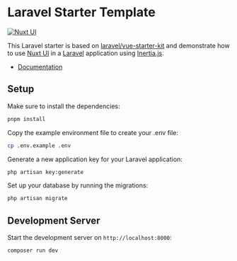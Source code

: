 # Laravel Starter Template

[![Nuxt UI](https://img.shields.io/badge/Made%20with-Nuxt%20UI-00DC82?logo=nuxt&labelColor=020420)](https://ui.nuxt.com)


This Laravel starter is based on [laravel/vue-starter-kit](https://github.com/laravel/vue-starter-kit) and demonstrate how to use [Nuxt UI](https://ui.nuxt.com) in a [Laravel](https://laravel.com/) application using [Inertia.js](https://inertiajs.com/).

- [Documentation](https://ui.nuxt.com/docs/getting-started/installation/nuxt)

## Setup

Make sure to install the dependencies:

```bash
pnpm install
```

Copy the example environment file to create your .env file:

```bash
cp .env.example .env
```

Generate a new application key for your Laravel application:

```bash
php artisan key:generate
```

Set up your database by running the migrations:

```bash
php artisan migrate
```

## Development Server

Start the development server on `http://localhost:8000`:

```bash
composer run dev
```
